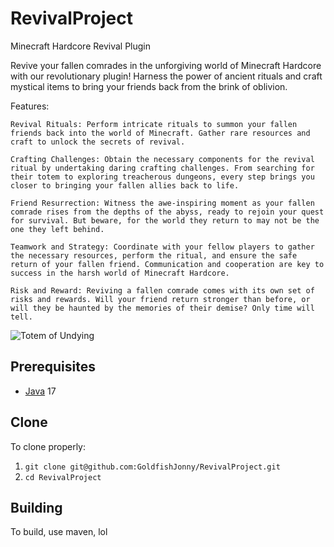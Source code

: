 # RevivalProject
Minecraft Hardcore Revival Plugin

Revive your fallen comrades in the unforgiving world of Minecraft Hardcore with our revolutionary plugin! Harness the power of ancient rituals and craft mystical items to bring your friends back from the brink of oblivion.

Features:

    Revival Rituals: Perform intricate rituals to summon your fallen friends back into the world of Minecraft. Gather rare resources and craft to unlock the secrets of revival.

    Crafting Challenges: Obtain the necessary components for the revival ritual by undertaking daring crafting challenges. From searching for their totem to exploring treacherous dungeons, every step brings you closer to bringing your fallen allies back to life.

    Friend Resurrection: Witness the awe-inspiring moment as your fallen comrade rises from the depths of the abyss, ready to rejoin your quest for survival. But beware, for the world they return to may not be the one they left behind.

    Teamwork and Strategy: Coordinate with your fellow players to gather the necessary resources, perform the ritual, and ensure the safe return of your fallen friend. Communication and cooperation are key to success in the harsh world of Minecraft Hardcore.

    Risk and Reward: Reviving a fallen comrade comes with its own set of risks and rewards. Will your friend return stronger than before, or will they be haunted by the memories of their demise? Only time will tell.

![Totem of Undying](https://minecraft.wiki/images/Totem_of_Undying_JE2_BE2.png?d56eb)

## Prerequisites
* [Java] 17

## Clone
To clone properly:
1. `git clone git@github.com:GoldfishJonny/RevivalProject.git`
2. `cd RevivalProject`

## Building
To build, use maven, lol































[Java]: https://adoptium.net/temurin/releases/
